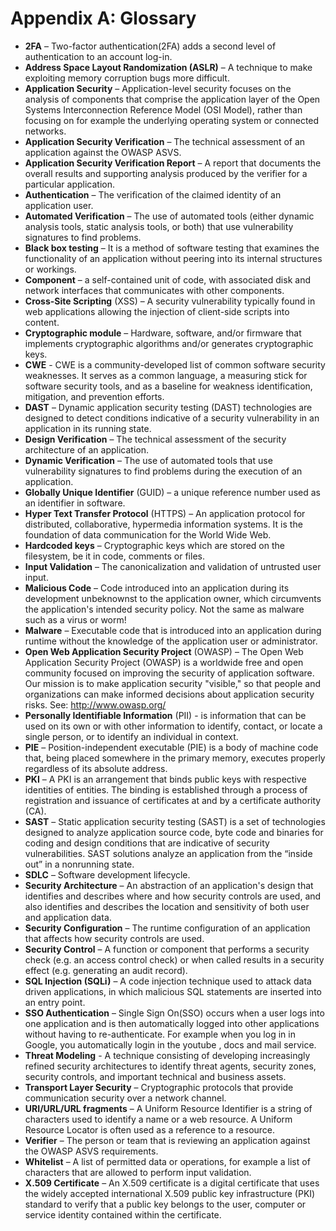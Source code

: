 # Appendix A: Glossary

- **2FA** – Two-factor authentication(2FA) adds a second level of authentication to an account log-in.
- **Address Space Layout Randomization (ASLR)** – A technique to make exploiting memory corruption bugs more difficult.
- **Application Security** – Application-level security focuses on the analysis of components that comprise the application layer of the Open Systems Interconnection Reference Model (OSI Model), rather than focusing on for example the underlying operating system or connected networks.
- **Application Security Verification** – The technical assessment of an application against the OWASP ASVS.
- **Application Security Verification Report** – A report that documents the overall results and supporting analysis produced by the verifier for a particular application.
- **Authentication** – The verification of the claimed identity of an application user.
- **Automated Verification** – The use of automated tools (either dynamic analysis tools, static analysis tools, or both) that use vulnerability signatures to find problems.
- **Black box testing** – It is a method of software testing that examines the functionality of an application without peering into its internal structures or workings.
- **Component** – a self-contained unit of code, with associated disk and network interfaces that communicates with other components.
- **Cross-Site Scripting** (XSS) – A security vulnerability typically found in web applications allowing the injection of client-side scripts into content.
- **Cryptographic module** – Hardware, software, and/or firmware that implements cryptographic algorithms and/or generates cryptographic keys.
- **CWE** - CWE is a community-developed list of common software security weaknesses. It serves as a common language, a measuring stick for software security tools, and as a baseline for weakness identification, mitigation, and prevention efforts.
- **DAST** – Dynamic application security testing (DAST) technologies are designed to detect conditions indicative of a security vulnerability in an application in its running state.
- **Design Verification** – The technical assessment of the security architecture of an application.
- **Dynamic Verification** – The use of automated tools that use vulnerability signatures to find problems during the execution of an application.
- **Globally Unique Identifier** (GUID) – a unique reference number used as an identifier in software.
- **Hyper Text Transfer Protocol** (HTTPS) – An application protocol for distributed, collaborative, hypermedia information systems. It is the foundation of data communication for the World Wide Web.
- **Hardcoded keys** – Cryptographic keys which are stored on the filesystem, be it in code, comments or files.
- **Input Validation** – The canonicalization and validation of untrusted user input.
- **Malicious Code** – Code introduced into an application during its development unbeknownst to the application owner, which circumvents the application's intended security policy. Not the same as malware such as a virus or worm!
- **Malware** – Executable code that is introduced into an application during runtime without the knowledge of the application user or administrator.
- **Open Web Application Security Project** (OWASP) – The Open Web Application Security Project (OWASP) is a worldwide free and open community focused on improving the security of application software. Our mission is to make application security "visible," so that people and organizations can make informed decisions about application security risks. See: http://www.owasp.org/
- **Personally Identifiable Information** (PII) - is information that can be used on its own or with other information to identify, contact, or locate a single person, or to identify an individual in context.
- **PIE** – Position-independent executable (PIE) is a body of machine code that, being placed somewhere in the primary memory, executes properly regardless of its absolute address.
- **PKI** – A PKI is an arrangement that binds public keys with respective identities of entities. The binding is established through a process of registration and issuance of certificates at and by a certificate authority (CA).
- **SAST** – Static application security testing (SAST) is a set of technologies designed to analyze application source code, byte code and binaries for coding and design conditions that are indicative of security vulnerabilities. SAST solutions analyze an application from the “inside out” in a nonrunning state.
- **SDLC** – Software development lifecycle.
- **Security Architecture** – An abstraction of an application's design that identifies and describes where and how security controls are used, and also identifies and describes the location and sensitivity of both user and application data.
- **Security Configuration** – The runtime configuration of an application that affects how security controls are used.
- **Security Control** – A function or component that performs a security check (e.g. an access control check) or when called results in a security effect (e.g. generating an audit record).
- **SQL Injection (SQLi)** – A code injection technique used to attack data driven applications, in which malicious SQL statements are inserted into an entry point.
- **SSO Authentication** – Single Sign On(SSO) occurs when a user logs into one application and is then automatically logged into other applications without having to re-authenticate. For example when you log in in Google, you automatically login in the youtube , docs and mail service.
- **Threat Modeling** - A technique consisting of developing increasingly refined security architectures to identify threat agents, security zones, security controls, and important technical and business assets.
- **Transport Layer Security** – Cryptographic protocols that provide communication security over a network channel.
- **URI/URL/URL fragments** – A Uniform Resource Identifier is a string of characters used to identify a name or a web resource. A Uniform Resource Locator is often used as a reference to a resource.
- **Verifier** – The person or team that is reviewing an application against the OWASP ASVS requirements.
- **Whitelist** – A list of permitted data or operations, for example a list of characters that are allowed to perform input validation.
- **X.509 Certificate** – An X.509 certificate is a digital certificate that uses the widely accepted international X.509 public key infrastructure (PKI) standard to verify that a public key belongs to the user, computer or service identity contained within the certificate.
